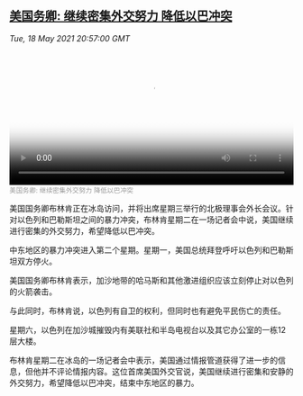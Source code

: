 <!--1621373943000-->
[美国务卿: 继续密集外交努力 降低以巴冲突](https://www.voachinese.com/a/state-department-report-20210519-2/5895472.html)
------

<div><i>Tue, 18 May 2021 20:57:00 GMT</i></div><video poster="https://images.weserv.nl?url=gdb.voanews.com/f58e47a1-0cc8-407f-acd8-532f8014048e_tv_r1_s_w900.jpg" src="https://av.voanews.com/Videoroot/Pangeavideo/2021/05/f/f5/f58e47a1-0cc8-407f-acd8-532f8014048e_240p.mp4" style="width:100%" controls></video><div><small style="color: #999;">美国务卿: 继续密集外交努力 降低以巴冲突</small></div><p>美国国务卿布林肯正在冰岛访问，并将出席星期三举行的北极理事会外长会议。针对以色列和巴勒斯坦之间的暴力冲突，布林肯星期二在一场记者会中说，美国继续进行密集的外交努力，希望降低以巴冲突。</p><p>中东地区的暴力冲突进入第二个星期。星期一，美国总统拜登呼吁以色列和巴勒斯坦双方停火。</p><p>美国国务卿布林肯表示，加沙地带的哈马斯和其他激进组织应该立刻停止对以色列的火箭袭击。</p><p>与此同时，布林肯说，以色列有自卫的权利，但同时也有避免平民伤亡的责任。</p><p>星期六，以色列在加沙城摧毁内有美联社和半岛电视台以及其它办公室的一栋12层大楼。</p><p>布林肯星期二在冰岛的一场记者会中表示，美国通过情报管道获得了进一步的信息，但他并不评论情报内容。这位首席美国外交官说，美国继续进行密集和安静的外交努力，希望降低以巴冲突，结束中东地区的暴力。</p>
